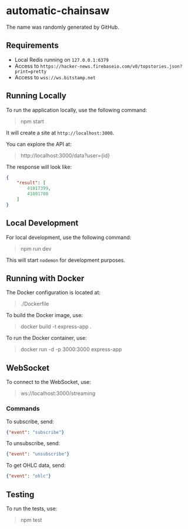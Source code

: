 # automatic-chainsaw
The name was randomly generated by GitHub.

## Requirements
- Local Redis running on `127.0.0.1:6379`
- Access to `https://hacker-news.firebaseio.com/v0/topstories.json?print=pretty`
- Access to `wss://ws.bitstamp.net`

## Running Locally
To run the application locally, use the following command:

> npm start

It will create a site at `http://localhost:3000`.

You can explore the API at:

> http://localhost:3000/data?user={id}

The response will look like:

```json
{
    "result": [
        41817399,
        41801708
    ]
}
```

## Local Development
For local development, use the following command:

> npm run dev

This will start `nodemon` for development purposes.

## Running with Docker
The Docker configuration is located at:

> ./Dockerfile

To build the Docker image, use:

> docker build -t express-app .

To run the Docker container, use:

> docker run -d -p 3000:3000 express-app

## WebSocket
To connect to the WebSocket, use:

> ws://localhost:3000/streaming

### Commands

To subscribe, send:

```json
{"event": "subscribe"}
```

To unsubscribe, send:

```json
{"event": "unsubscribe"}
```

To get OHLC data, send:

```json
{"event": "ohlc"}
```

## Testing

To run the tests, use:

> npm test
